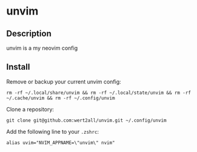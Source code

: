 # unvim

## Description

unvim is a my neovim config

## Install

Remove or backup your current unvim config:

```shell
rm -rf ~/.local/share/unvim && rm -rf ~/.local/state/unvim && rm -rf ~/.cache/unvim && rm -rf ~/.config/unvim
```

Clone a repository:

```shell
git clone git@github.com:wert2all/unvim.git ~/.config/unvim
```

Add the following line to your `.zshrc`:

```shell
alias uvim="NVIM_APPNAME=\"unvim\" nvim"
```
